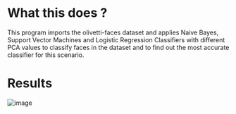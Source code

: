 # What this does ? 

This program imports the olivetti-faces dataset and applies Naive Bayes, Support Vector Machines and Logistic Regression Classifiers with different PCA values to classify faces in the dataset and to find out the most accurate classifier for this scenario.


# Results 
![image](https://github.com/user-attachments/assets/6f1fa1af-6e10-45d0-9e09-3e6b532fdada)



